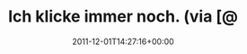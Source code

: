 ---
retweeted: false
source: <a href="http://twitter.com/download/android" rel="nofollow">Twitter for Android</a>
entities:
  hashtags: []
  symbols: []
  user_mentions:
  - name: simon
    screen_name: SThulborn
    indices:
    - '49'
    - '59'
    id_str: '2232880563'
    id: '2232880563'
  urls:
  - url: http://t.co/1tb6kKXM
    expanded_url: http://www.thisiswhyyouregerman.com
    display_url: thisiswhyyouregerman.com
    indices:
    - '23'
    - '43'
display_text_range:
- '0'
- '60'
favorite_count: '0'
id_str: '142248403357798401'
truncated: false
retweet_count: '1'
id: '142248403357798401'
possibly_sensitive: false
created_at: Thu Dec 01 14:27:16 +0000 2011
favorited: false
full_text: Ich klicke immer noch.  (via [@sthulborn](https://twitter.com/sthulborn))
lang: de
quote_url: http://www.thisiswhyyouregerman.com
tags:
- pesos:twitter
date: '2011-12-01T14:27:16+00:00'
src: https://twitter.com/bascht/status/142248403357798401
original_url: https://twitter.com/bascht/status/142248403357798401
type: twitter_tweet
text: Ich klicke immer noch.  (via [@sthulborn](https://twitter.com/sthulborn))
title: Ich klicke immer noch.  (via [@

---